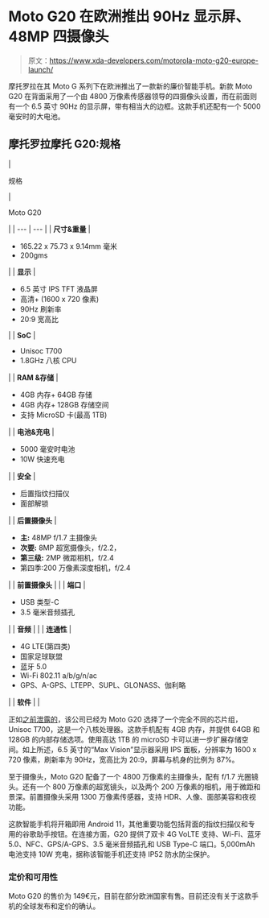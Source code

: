 # Moto G20 在欧洲推出 90Hz 显示屏、48MP 四摄像头

> 原文：<https://www.xda-developers.com/motorola-moto-g20-europe-launch/>

摩托罗拉在其 Moto G 系列下在欧洲推出了一款新的廉价智能手机。新款 Moto G20 在背面采用了一个由 4800 万像素传感器领导的四摄像头设置，而在前面则有一个 6.5 英寸 90Hz 的显示屏，带有相当大的边框。这款手机还配有一个 5000 毫安时的大电池。

## 摩托罗拉摩托 G20:规格

| 

规格

 | 

Moto G20

 |
| --- | --- |
| **尺寸&重量** | 

*   165.22 x 75.73 x 9.14mm 毫米
*   200gms

 |
| **显示** | 

*   6.5 英寸 IPS TFT 液晶屏
*   高清+ (1600 x 720 像素)
*   90Hz 刷新率
*   20:9 宽高比

 |
| **SoC** | 

*   Unisoc T700
*   1.8GHz 八核 CPU

 |
| **RAM &存储** | 

*   4GB 内存+ 64GB 存储
*   4GB 内存+ 128GB 存储空间
*   支持 MicroSD 卡(最高 1TB)

 |
| **电池&充电** | 

*   5000 毫安时电池
*   10W 快速充电

 |
| **安全** | 

*   后置指纹扫描仪
*   面部解锁

 |
| **后置摄像头** | 

*   **主:** 48MP f/1.7 主摄像头
*   **次要:** 8MP 超宽摄像头，f/2.2，
*   **第三级:** 2MP 微距相机，f/2.4
*   第四季:200 万像素深度相机，f/2.4

 |
| **前置摄像头** |  |
| **端口** | 

*   USB 类型-C
*   3.5 毫米音频插孔

 |
| **音频** |  |
| **连通性** | 

*   4G LTE(第四类)
*   国家足球联盟
*   蓝牙 5.0
*   Wi-Fi 802.11 a/b/g/n/ac
*   GPS、A-GPS、LTEPP、SUPL、GLONASS、伽利略

 |
| **软件** |  |

正如[之前泄露的](https://www.xda-developers.com/motorola-moto-g20-leak-upcoming-budget-phone/)，该公司已经为 Moto G20 选择了一个完全不同的芯片组，Unisoc T700，这是一个八核处理器。这款手机配有 4GB 内存，并提供 64GB 和 128GB 的内部存储选项。使用高达 1TB 的 microSD 卡可以进一步扩展存储空间。如上所述，6.5 英寸的“Max Vision”显示器采用 IPS 面板，分辨率为 1600 x 720 像素，刷新率为 90Hz，宽高比为 20:9，屏幕与机身的比例为 87%。

至于摄像头，Moto G20 配备了一个 4800 万像素的主摄像头，配有 f/1.7 光圈镜头。还有一个 800 万像素的超宽镜头，以及两个 200 万像素的相机，用于微距和景深。前置摄像头采用 1300 万像素传感器，支持 HDR、人像、面部美容和夜视功能。

这款智能手机将开箱即用 Android 11，其他重要功能包括背面的指纹扫描仪和专用的谷歌助手按钮。在连接方面，G20 提供了双卡 4G VoLTE 支持、Wi-Fi、蓝牙 5.0、NFC、GPS/A-GPS、3.5 毫米音频插孔和 USB Type-C 端口。5,000mAh 电池支持 10W 充电，据称该智能手机还支持 IP52 防水防尘保护。

### 定价和可用性

Moto G20 的售价为 149€元，目前在部分欧洲国家有售。目前还没有关于这款手机的全球发布和定价的确认。